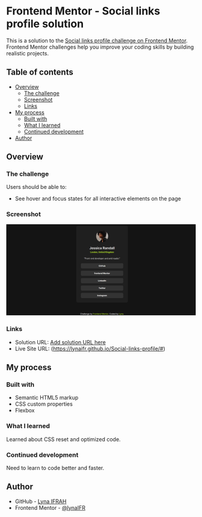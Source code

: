 # Frontend Mentor - Social links profile solution

This is a solution to the [Social links profile challenge on Frontend Mentor](https://www.frontendmentor.io/challenges/social-links-profile-UG32l9m6dQ). Frontend Mentor challenges help you improve your coding skills by building realistic projects.

## Table of contents

- [Overview](#overview)
  - [The challenge](#the-challenge)
  - [Screenshot](#screenshot)
  - [Links](#links)
- [My process](#my-process)
  - [Built with](#built-with)
  - [What I learned](#what-i-learned)
  - [Continued development](#continued-development)
- [Author](#author)

## Overview

### The challenge

Users should be able to:

- See hover and focus states for all interactive elements on the page

### Screenshot

![](./design/Snapshot.png)


### Links

- Solution URL: [Add solution URL here](https://your-solution-url.com)
- Live Site URL: (https://lynaifr.github.io/Social-links-profile/#)

## My process

### Built with

- Semantic HTML5 markup
- CSS custom properties
- Flexbox

### What I learned
Learned about CSS reset and optimized code.


### Continued development

Need to learn to code better and faster.

## Author
- GitHub - [Lyna IFRAH](https://github.com/lynaIFR)
- Frontend Mentor - [@lynaIFR](https://www.frontendmentor.io/profile/lynaIFR)
